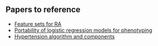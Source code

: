 ## Papers to reference
- [Feature sets for RA](https://www.ncbi.nlm.nih.gov/pmc/articles/pmid/22195070/)
- [Portability of logistic regression models for phenotyping](https://academic.oup.com/jamia/article/19/e1/e162/2909208/Portability-of-an-algorithm-to-identify-rheumatoid)
- [Hypertension algorithm and components](https://academic.oup.com/jamia/article-lookup/doi/10.1093/jamia/ocw071)
